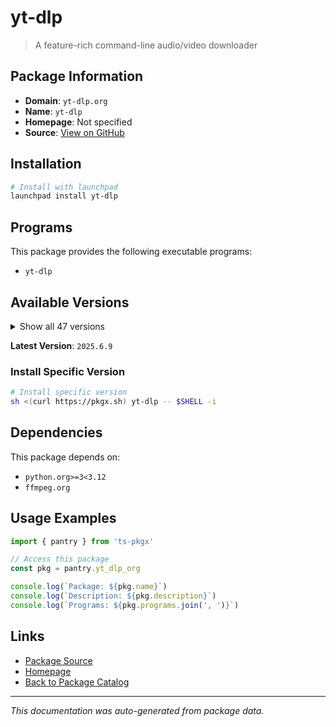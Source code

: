 # yt-dlp

> A feature-rich command-line audio/video downloader

## Package Information

- **Domain**: `yt-dlp.org`
- **Name**: `yt-dlp`
- **Homepage**: Not specified
- **Source**: [View on GitHub](https://github.com/pkgxdev/pantry/tree/main/projects/yt-dlp.org/package.yml)

## Installation

```bash
# Install with launchpad
launchpad install yt-dlp
```

## Programs

This package provides the following executable programs:

- `yt-dlp`

## Available Versions

<details>
<summary>Show all 47 versions</summary>

- `2025.6.9`, `2025.5.22`, `2025.4.30`, `2025.3.31`, `2025.3.27`
- `2025.3.26`, `2025.3.25`, `2025.3.21`, `2025.2.19`, `2025.1.26`
- `2025.1.15`, `2025.1.12`, `2024.12.23`, `2024.12.13`, `2024.12.6`
- `2024.12.3`, `2024.11.18`, `2024.11.4`, `2024.10.22`, `2024.10.7`
- `2024.9.27`, `2024.8.6`, `2024.8.1`, `2024.7.25`, `2024.7.16`
- `2024.7.9`, `2024.7.8`, `2024.7.7`, `2024.7.2`, `2024.7.1`
- `2024.5.27`, `2024.5.26`, `2024.4.9`, `2024.3.10`, `2023.12.30`
- `2023.11.16`, `2023.11.14`, `2023.10.13`, `2023.10.7`, `2023.9.24`
- `2023.7.6`, `2023.6.22`, `2023.6.21`, `2023.3.4`, `2023.3.3`
- `2023.2.17`, `2023.1.6`

</details>

**Latest Version**: `2025.6.9`

### Install Specific Version

```bash
# Install specific version
sh <(curl https://pkgx.sh) yt-dlp -- $SHELL -i
```

## Dependencies

This package depends on:

- `python.org>=3<3.12`
- `ffmpeg.org`

## Usage Examples

```typescript
import { pantry } from 'ts-pkgx'

// Access this package
const pkg = pantry.yt_dlp_org

console.log(`Package: ${pkg.name}`)
console.log(`Description: ${pkg.description}`)
console.log(`Programs: ${pkg.programs.join(', ')}`)
```

## Links

- [Package Source](https://github.com/pkgxdev/pantry/tree/main/projects/yt-dlp.org/package.yml)
- [Homepage](#)
- [Back to Package Catalog](../package-catalog.md)

---

*This documentation was auto-generated from package data.*
